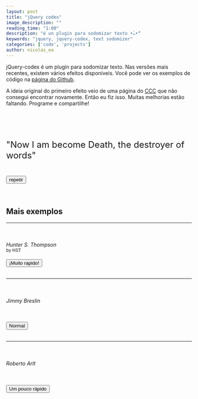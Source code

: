 ```yaml
---
layout: post
title: "jQuery codex"
image_description: ""
reading_time: "1:00"
description: "é un plugin para sodomizar texto •̀ᴗ•́"
keywords: "jquery, jquery-codex, text sodomizer"
categories: ['code', 'projects']
author: nicolas_ea
---
```


jQuery-codex é um plugin para sodomizar texto. Nas versões mais recentes, existem
vários efeitos disponíveis. Você pode ver os exemplos de código na
[página do Github](https://github.com/nicolas-ea/jquery-codex).

A ideia original do primeiro efeito veio de uma página do [CCC](https://www.ccc.de/en/)
que não consegui encontrar novamente. Então eu fiz isso. Muitas melhorias estão faltando. Programe e compartilhe!


<br><br><br>

<div class="text-center">

  <p class="codex" id="codex4" style="font-size:24px;">"Now I am become Death, the destroyer of words"</p>
  <br>
  <button id="do4">repetir</button>
  <br><br>
  <br>

  <h2>Mais exemplos</h2>
  <hr />
  <br>
  <h6 class="codex codex-cls" style="margin-bottom:0;">Hunter S. Thompson</h6>
  <small class="codex codex-cls">by HST</small>
  <br><br>
  <button id="do3">¡Muito rapido!</button>
  <br><br>
  <hr />

  <br>
  <h6 class="codex" id="codex">Jimmy Breslin</h6>
  <br>
  <button id="do1">Normal</button>
  <br><br>
  <hr />
  <br>
  <h6 class="codex" id="codex2">Roberto Arlt</h6>
  <br>
  <button id="do2">Um pouco rápido</button>



</div>
